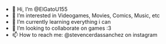 - 👋 Hi, I’m @ElGatoU155
- 👀 I’m interested in Videogames, Movies, Comics, Music, etc
- 🌱 I’m currently learning everything i can
- 💞️ I’m looking to collaborate on games :3
- 📫 How to reach me: @stevencerdassanchez on instagram
